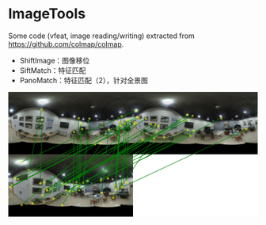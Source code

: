 # ImageTools

Some code (vfeat, image reading/writing) extracted from <https://github.com/colmap/colmap>.

-   ShiftImage：图像移位
-   SiftMatch：特征匹配
-   PanoMatch：特征匹配（2），针对全景图

![](02_Matches.png)
